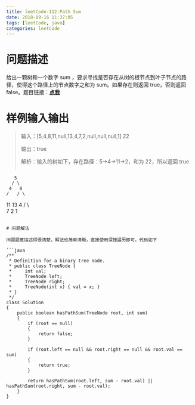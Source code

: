 ```yaml
---
title: leetCode-112:Path Sum
date: 2018-09-16 11:37:05
tags: [leetCode, java]
categories: leetCode
---
```


# 问题描述

给出一颗树和一个数字 sum ，要求寻找是否存在从树的根节点到叶子节点的路径，使得这个路径上的节点数字之和为 sum。如果存在则返回 true，否则返回 false。题目链接：**[点我](https://leetcode.com/problems/path-sum/description/)**

<!-- more -->

# 样例输入输出

> 输入：[5,4,8,11,null,13,4,7,2,null,null,null,1]
>            22
>
> 输出：true
>
> 解析：输入的树如下，存在路径：5->4->11->2，和为 22，所以返回 true
>
> ```
       5
      / \
     4   8
    /   / \
   11  13  4
  /  \      \
 7    2      1
```

# 问题解法

问题题意描述得很清楚，解法也简单清晰，直接使用深搜遍历即可。代码如下

```java
/**
 * Definition for a binary tree node.
 * public class TreeNode {
 *     int val;
 *     TreeNode left;
 *     TreeNode right;
 *     TreeNode(int x) { val = x; }
 * }
 */
class Solution 
{
    public boolean hasPathSum(TreeNode root, int sum) 
    {
        if (root == null)
        {
            return false;
        }
        
        if (root.left == null && root.right == null && root.val == sum)
        {
            return true;
        }
        
        return hasPathSum(root.left, sum - root.val) || hasPathSum(root.right, sum - root.val);
    }
}
```

